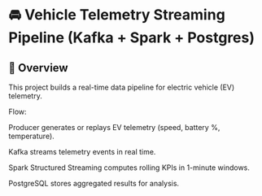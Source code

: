 # 🚘 Vehicle Telemetry Streaming Pipeline (Kafka + Spark + Postgres)
## 📌 Overview

This project builds a real-time data pipeline for electric vehicle (EV) telemetry.

Flow:

Producer generates or replays EV telemetry (speed, battery %, temperature).

Kafka streams telemetry events in real time.

Spark Structured Streaming computes rolling KPIs in 1-minute windows.

PostgreSQL stores aggregated results for analysis.
